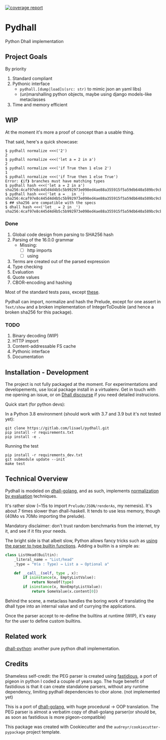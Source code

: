 [![coverage report](https://gitlab.com/lisael/pydhall/badges/master/coverage.svg)](https://gitlab.com/lisael/pydhall/-/commits/master)

# Pydhall

Python Dhall implementation

## Project Goals

By priority

1. Standard compliant
2. Pythonic interface
   - `pydhall.[dump|load]s(src: str)` to mimic json an yaml libs)
   - (un)marshalling python objects, maybe using django models-like metaclasses
3. Time and memory efficient

## WIP

At the moment it's more a proof of concept than a usable thing.

That said, here's a quick showcase:

```
$ pydhall normalize <<<('2')              
2
$ pydhall normalize <<<('let a = 2 in a')
2
$ pydhall normalize <<<('if True then 1 else 2')
1
$ pydhall normalize <<<('if True then 1 else True')
Error: ❰if❱ branches must have matching types
$ pydhall hash <<<('let a = 2 in a')   
sha256:4caf97e8c445d4d4b5c5b992973e098ed4ae88a355915f5a59db640a589bc9cb
$ pydhall hash <<<('let a = _ in _')   
sha256:4caf97e8c445d4d4b5c5b992973e098ed4ae88a355915f5a59db640a589bc9cb
$ ## sha256 are compatible with the specs
$ dhall hash <<<('let _ = 2 in _') 
sha256:4caf97e8c445d4d4b5c5b992973e098ed4ae88a355915f5a59db640a589bc9cb
```

### Done

1. Global code design from parsing to SHA256 hash
2. Parsing of the 16.0.0 grammar
   - Missing:
      - [ ] http imports
      - [ ] using
3. Terms are created out of the parsed expression
4. Type checking
5. Evaluation
6. Quote values
7. CBOR-encoding and hashing

Most of the standard tests pass, except [these](https://gitlab.com/lisael/pydhall/-/blob/master/pydhall/tests/spec/__init__.py).

Pydhall can import, normalize and hash the Prelude, except for one assert in `Text/show`
and a broken implementation of IntegerToDouble (and hence a broken sha256 for this
package).

### TODO

1. Binary decoding (WIP)
1. HTTP import
2. Content-addressable FS cache
3. Pythonic interface
4. Documentation

## Installation - Development

The project is not fully packaged at the moment. For experimentations and
developements, use local package install in a virtualenv. Get in touch
with me opening an issue, or on [Dhall discourse](https://discourse.dhall-lang.org/)
if you need detailed instrucions.

Quick start (for python devs):

In a Python 3.8 environment (should work with 3.7 and 3.9 but it's not tested yet):

```
git clone https://gitlab.com/lisael/pydhall.git
pip install -r requirements.txt
pip install -e .
```

Running the test

```
pip install -r requirements_dev.txt
git submodule update --init
make test
```

## Technical Overview

Pydhall is modeled on [dhall-golang](https://github.com/philandstuff/dhall-golang),
and as such, implements [normalization by evaluation](http://davidchristiansen.dk/tutorials/nbe/)
techniques.

It's rather slow (~15s to import `Prelude/JSON/renderAs`, my nemesis). It's
about 7 times slower than dhall-haskell. It tends to use less memory, though
(40Mo vs 70Mo importing the prelude). 

Mandatory disclaimer: don't trust random benchmarks from the internet, try it,
and see if it fits your needs.

The bright side is that albeit slow, Python allows fancy tricks such as [using
the parser to type builtin functions](https://gitlab.com/lisael/pydhall/-/blob/c57689700982b54d1f0eb2e39ef1b095e3a6fb53/pydhall/ast/list_/builtins.py#L16).
Adding a builtin is a simple as:

```python
class ListHead(Builtin):
    _literal_name = "List/head"
    _type = "∀(a : Type) → List a → Optional a"

    def __call__(self, type , x):
        if isinstance(x, EmptyListValue):
            return NoneOf(type)
        if isinstance(x, NonEmptyListValue):
            return SomeValue(x.content[0])
```

Behind the scene, a metaclass handles the boring work of translating the dhall type into
an internal value and of currying the applications.

Once the parser accept to re-define the builtins at runtime (WIP), it's easy for the
user to define custom builtins.
 
## Related work

[dhall-python](https://github.com/SupraSummus/dhall-python): another pure python
dhall implementation.

## Credits

Shameless self-credit: the PEG parser is created using [fastidious](https://github.com/lisael/fastidious/),
a port of pigeon in python I coded a couple of years ago. The huge benefit of
fastidious is that it can create standalone parsers, without any runtime dependency, limiting
pydhall dependencies to cbor alone. (not implemented yet)

This is a port of [dhall-golang](https://github.com/philandstuff/dhall-golang),
with huge procedural -> OOP translation. The PEG parser is  almost a verbatim
copy of dhall-golang parser(or should be, as soon as fastidious is more pigeon-compatible)

This package was created with Cookiecutter and the `audreyr/cookiecutter-pypackage` project template.

